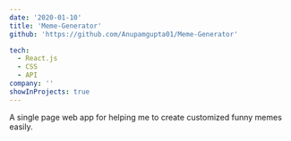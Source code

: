 ```yaml
---
date: '2020-01-10'
title: 'Meme-Generator'
github: 'https://github.com/Anupamgupta01/Meme-Generator'

tech:
  - React.js
  - CSS
  - API
company: ''
showInProjects: true
---
```


A single page web app for helping me to create customized funny memes easily.